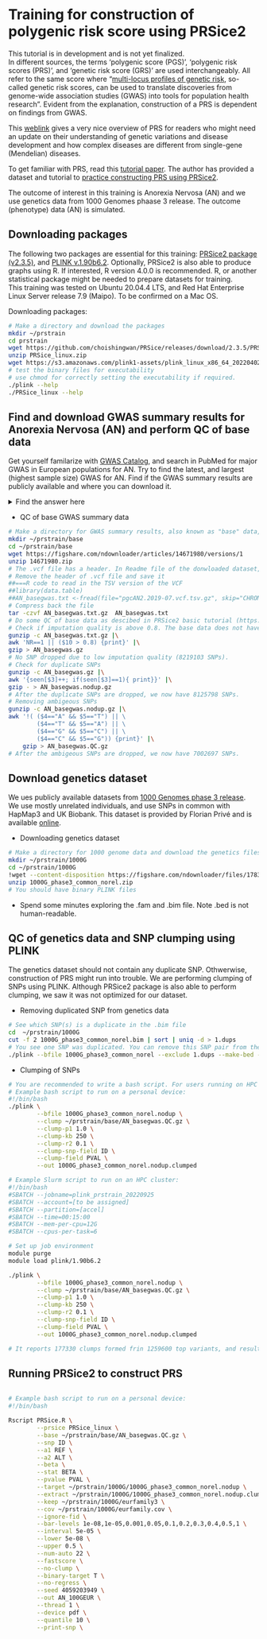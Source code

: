 # Training for construction of polygenic risk score using PRSice2
This tutorial is in development and is not yet finalized. <br/>
In different sources, the terms ‘polygenic score (PGS)’, ‘polygenic risk scores (PRS)’, and ‘genetic risk score (GRS)’ are used interchangeably. All refer to the same score where “[multi-locus profiles of genetic risk](https://pubmed.ncbi.nlm.nih.gov/23701538/), so-called genetic risk scores, can be used to translate discoveries from genome-wide association studies (GWAS) into tools for population health research”. Evident from the explanation, construction of a PRS is dependent on findings from GWAS.

This [weblink](https://www.genome.gov/Health/Genomics-and-Medicine/Polygenic-risk-scores) gives a very nice overview of PRS for readers who might need an update on their understanding of genetic variations and disease development and how complex diseases are different from single-gene (Mendelian) diseases. 

To get familiar with PRS, read this [tutorial paper](https://pubmed.ncbi.nlm.nih.gov/32709988/). The author has provided a dataset and tutorial to [practice constructing PRS using PRSice2](https://choishingwan.github.io/PRS-Tutorial/).  

The outcome of interest in this training is Anorexia Nervosa (AN) and we use genetics data from 1000 Genomes phaase 3 release. The outcome (phenotype) data (AN) is simulated.

## Downloading packages
The following two packages are essential for this training: [PRSice2 package (v2.3.5)](http://www.prsice.info/), and [PLINK v.1.90b6.2](https://www.cog-genomics.org/plink/). Optionally, PRSice2 is also able to produce graphs using R. If interested, R version 4.0.0 is recommended. R, or another statistical package might be needed to prepare datasets for training. <br/>
This training was tested on Ubuntu 20.04.4 LTS, and Red Hat Enterprise Linux Server release 7.9 (Maipo). To be confirmed on a Mac OS.

Downloading packages:
```bash
# Make a directory and download the packages 
mkdir ~/prstrain
cd prstrain
wget https://github.com/choishingwan/PRSice/releases/download/2.3.5/PRSice_linux.zip
unzip PRSice_linux.zip
wget https://s3.amazonaws.com/plink1-assets/plink_linux_x86_64_20220402.zip
# test the binary files for executability
# use chmod for correctly setting the executability if required.
./plink --help
./PRSice_linux --help
```

## Find and download GWAS summary results for Anorexia Nervosa (AN) and perform QC of base data
Get yourself familarize with [GWAS Catalog](https://www.ebi.ac.uk/gwas/), and search in PubMed for major GWAS in European populations for AN. Try to find the latest, and largest (highest sample size) GWAS for AN. Find if the GWAS summary results are publicly available and where you can download it.
<details>
<summary>Find the answer here</summary>
The largest GWAS for AN in European populatiosn as of June 2022 was published by [Watson et al](https://pubmed.ncbi.nlm.nih.gov/31308545/). Their summary results could be downloaded from the [PGS website](https://www.med.unc.edu/pgc/download-results/).
</details>

* QC of base GWAS summary data
```bash
# Make a directory for GWAS summary results, also known as "base" data, and download the result
mkdir ~/prstrain/base
cd ~/prstrain/base
wget https://figshare.com/ndownloader/articles/14671980/versions/1
unzip 14671980.zip
# The .vcf file has a header. In Readme file of the donwloaded dataset, it has given an R code to remove the header.
# Remove the header of .vcf file and save it
##===R code to read in the TSV version of the VCF
##library(data.table)
##AN_basegwas.txt <-fread(file="pgcAN2.2019-07.vcf.tsv.gz", skip="CHROM\tPOS",stringsAsFactors=FALSE, data.table=FALSE)
# Compress back the file 
tar -czvf AN_basegwas.txt.gz  AN_basegwas.txt
# Do some QC of base data as descibed in PRSice2 basic tutorial (https://choishingwan.github.io/PRS-Tutorial/base/)
# Check if imputation quality is above 0.8. The base data does not have minor allele frequency (MAD) information to check, but the Readme file states MAF > 0.01 
gunzip -c AN_basegwas.txt.gz |\
awk 'NR==1 || ($10 > 0.8) {print}' |\
gzip > AN_basegwas.gz
# No SNP dropped due to low imputation quality (8219103 SNPs).
# Check for duplicate SNPs
gunzip -c AN_basegwas.gz |\
awk '{seen[$3]++; if(seen[$3]==1){ print}}' |\
gzip - > AN_basegwas.nodup.gz
# After the duplicate SNPs are dropped, we now have 8125798 SNPs.
# Removing ambigeous SNPs
gunzip -c AN_basegwas.nodup.gz |\
awk '!( ($4=="A" && $5=="T") || \
        ($4=="T" && $5=="A") || \
        ($4=="G" && $5=="C") || \
        ($4=="C" && $5=="G")) {print}' |\
    gzip > AN_basegwas.QC.gz
# After the ambigeous SNPs are dropped, we now have 7002697 SNPs.
```

## Download genetics dataset
We ues publicly available datasets from [1000 Genomes phase 3 release](https://www.internationalgenome.org/data-portal/data-collection/phase-3).<br/>
We use mostly unrelated individuals, and use SNPs in common with HapMap3 and UK Biobank. This dataset is provided by Florian Privé and is available [online](https://figshare.com/articles/dataset/1000_genomes_phase_3_files_with_SNPs_in_common_with_HapMap3/9208979).
* Downloading genetics dataset
```bash
# Make a directory for 1000 genome data and download the genetics files 
mkdir ~/prstrain/1000G
cd ~/prstrain/1000G
!wget --content-disposition https://figshare.com/ndownloader/files/17838962
unzip 1000G_phase3_common_norel.zip
# You should have binary PLINK files
```
* Spend some minutes exploring the .fam and .bim file. Note .bed is not human-readable.

## QC of genetics data and SNP clumping using PLINK
The genetics dataset should not contain any duplicate SNP. Othwerwise, construction of PRS might run into trouble.
We are performing clumping of SNPs using PLINK. Although PRSice2 package is also able to perform clumping, we saw it was not optimized for our dataset.
* Removing duplicated SNP from genetics data
```bash
# See which SNP(s) is a duplicate in the .bim file
cd  ~/prstrain/1000G
cut -f 2 1000G_phase3_common_norel.bim | sort | uniq -d > 1.dups
# You see one SNP was duplicated. You can remove this SNP pair from the genetics data using PLINK.
./plink --bfile 1000G_phase3_common_norel --exclude 1.dups --make-bed --out 1000G_phase3_common_norel.nodup
```
* Clumping of SNPs

```bash
# You are recommended to write a bash script. For users running on HPC clusters, it is recommened to use a job scheduler (eg. Slurm).
# Example bash script to run on a personal device:
#!/bin/bash
./plink \
        --bfile 1000G_phase3_common_norel.nodup \
        --clump ~/prstrain/base/AN_basegwas.QC.gz \
        --clump-p1 1.0 \
        --clump-kb 250 \
        --clump-r2 0.1 \
        --clump-snp-field ID \
        --clump-field PVAL \
        --out 1000G_phase3_common_norel.nodup.clumped
```

```bash
# Example Slurm script to run on an HPC cluster:
#!/bin/bash
#SBATCH --jobname=plink_prstrain_20220925
#SBATCH --account=[to be assigned]
#SBATCH --partition=[accel]
#SBATCH --time=00:15:00
#SBATCH --mem-per-cpu=12G
#SBATCH --cpus-per-task=6

# Set up job environment
module purge
module load plink/1.90b6.2

./plink \
        --bfile 1000G_phase3_common_norel.nodup \
        --clump ~/prstrain/base/AN_basegwas.QC.gz \
        --clump-p1 1.0 \
        --clump-kb 250 \
        --clump-r2 0.1 \
        --clump-snp-field ID \
        --clump-field PVAL \
        --out 1000G_phase3_common_norel.nodup.clumped

# It reports 177330 clumps formed frin 1259600 top variants, and results written to .clumped file.
```
## Running PRSice2 to construct PRS

```bash

# Example bash script to run on a personal device:
#!/bin/bash

Rscript PRSice.R \
        --prsice PRSice_linux \
        --base ~/prstrain/base/AN_basegwas.QC.gz \
        --snp ID \
        --a1 REF \
        --a2 ALT \
        --beta \
        --stat BETA \
        --pvalue PVAL \
        --target ~/prstrain/1000G/1000G_phase3_common_norel.nodup \
        --extract ~/prstrain/1000G/1000G_phase3_common_norel.nodup.clumped.clumped \
        --keep ~/prstrain/1000G/eurfamily3 \
        --cov ~/prstrain/1000G/eurfamily.cov \
        --ignore-fid \
        --bar-levels 1e-08,1e-05,0.001,0.05,0.1,0.2,0.3,0.4,0.5,1 \
        --interval 5e-05 \
        --lower 5e-08 \
        --upper 0.5 \
        --num-auto 22 \
        --fastscore \
        --no-clump \
        --binary-target T \
        --no-regress \
        --seed 4059203949 \
        --out AN_100GEUR \
        --thread 1 \
        --device pdf \
        --quantile 10 \
        --print-snp \

```


